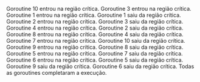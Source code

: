 Goroutine 10 entrou na região crítica.
Goroutine 3 entrou na região crítica.
Goroutine 1 entrou na região crítica.
Goroutine 1 saiu da região crítica.
Goroutine 2 entrou na região crítica.
Goroutine 3 saiu da região crítica.
Goroutine 4 entrou na região crítica.
Goroutine 2 saiu da região crítica.
Goroutine 8 entrou na região crítica.
Goroutine 4 saiu da região crítica.
Goroutine 7 entrou na região crítica.
Goroutine 10 saiu da região crítica.
Goroutine 9 entrou na região crítica.
Goroutine 8 saiu da região crítica.
Goroutine 5 entrou na região crítica.
Goroutine 7 saiu da região crítica.
Goroutine 6 entrou na região crítica.
Goroutine 5 saiu da região crítica.
Goroutine 9 saiu da região crítica.
Goroutine 6 saiu da região crítica.
Todas as goroutines completaram a execução.

